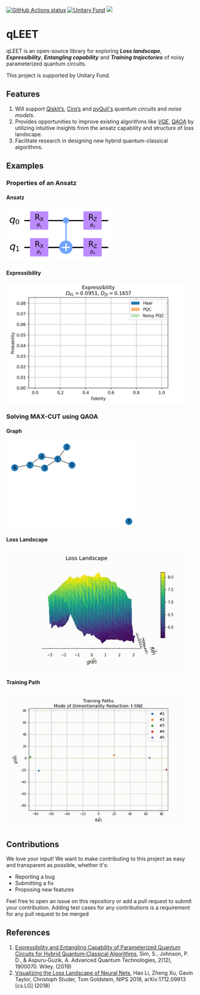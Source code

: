 <p align="left">
  <!-- Continious Integration -->
  <a href="https://github.com/QLemma/qleet/actions?query=workflow%3A%22Continuous+Integration%22"><img alt="GitHub Actions status" src="https://img.shields.io/github/workflow/status/QLemma/qleet/Continuous%20Integration/master?logo=github&style=flat-square"></a>
  <!-- UnitaryFund Support -->
  <a href="http://unitary.fund"><img alt="Unitary Fund" src="https://img.shields.io/badge/Supported%20By-UNITARY%20FUND-brightgreen.svg?style=for-the-badge" width=175></a>
  <!-- PyPI -->
  <!--   <a href="https://pypi.org/project/qleet">
    <img src="https://img.shields.io/pypi/v/qleet.svg?style=flat-square" />
  </a> -->
  <!-- License -->
  <a href="https://www.apache.org/licenses/LICENSE-2.0">
    <img src="https://img.shields.io/github/license/QLemma/qleet" />
  </a>
</p>

# qLEET

qLEET is an open-source library for exploring ***Loss landscape***, ***Expressibility***, ***Entangling capability*** and ***Training trajectories*** of noisy parameterized quantum circuits. 

This project is supported by Unitary Fund. 

## Features

1. Will support [Qiskit’s](https://qiskit.org/), [Cirq’s](https://quantumai.google/cirq) and [pyQuil's](https://github.com/rigetti/pyquil) *quantum circuits* and *noise models*.
2. Provides opportunities to improve existing algorithms like *[VQE](https://www.nature.com/articles/ncomms5213)*, *[QAOA](https://arxiv.org/abs/1411.4028)* by utilizing intuitive insights from the ansatz capability and structure of loss landscape.
3. Facilitate research in designing new hybrid quantum-classical algorithms.
   
   

## Examples

### Properties of an Ansatz

#### Ansatz

<img src="images/ansatz.png" alt="ansatz" width=280 />

#### Expressibility

<img src="images/expressibility.gif" alt="Expressibility" width=480 />

### Solving MAX-CUT using QAOA 

#### Graph

![graph](images/graph.png)

#### Loss Landscape

<img src="images/losslandscape.gif" alt="losslandscape" width=480 />
<!-- ![losslandscape](images/losslandscape.gif) -->

#### Training Path

<img src="images/trainingpath.gif" alt="trainingpath" width=480 />
<!-- ![trainingpath](images/trainingpath.gif) -->



## Contributions

We love your input! We want to make contributing to this project as easy and transparent as possible, whether it's:

- Reporting a bug
- Submitting a fix
- Proposing new features

Feel free to open an issue on this repository or add a pull request to submit your contribution. Adding test cases for any contributions is a requirement for any pull request to be merged

## References

1. [Expressibility and Entangling Capability of Parameterized Quantum Circuits for Hybrid Quantum‐Classical Algorithms](https://onlinelibrary.wiley.com/doi/abs/10.1002/qute.201900070), Sim, S., Johnson, P. D., & Aspuru‐Guzik, A. Advanced Quantum Technologies, 2(12), 1900070. Wiley. (2019)
2. [Visualizing the Loss Landscape of Neural Nets](https://arxiv.org/abs/1712.09913), Hao Li, Zheng Xu, Gavin Taylor, Christoph Studer, Tom Goldstein, NIPS 2018, arXiv:1712.09913 [cs.LG] (2018)
